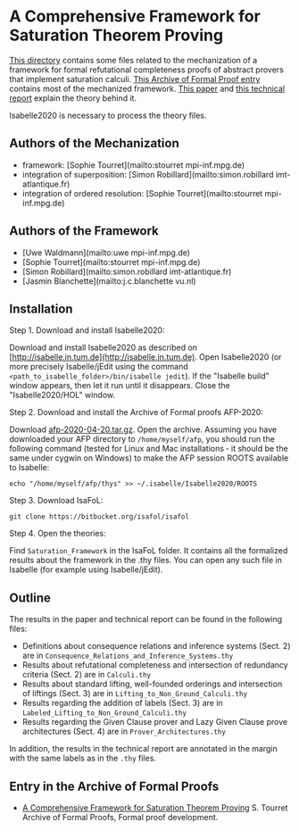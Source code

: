 # A Comprehensive Framework for Saturation Theorem Proving #

[This directory](https://bitbucket.org/isafol/isafol/src/master/Saturation_Framework/) contains some files related to the mechanization of a framework for formal refutational completeness proofs of abstract provers that implement saturation calculi.
[This Archive of Formal Proof entry](https://www.isa-afp.org/entries/Saturation_Framework.html) contains most of the mechanized framework.
[This paper](http://matryoshka.gforge.inria.fr/pubs/saturate_paper.pdf) and [this technical report](http://matryoshka.gforge.inria.fr/pubs/saturate_report.pdf) explain the theory behind it.

Isabelle2020 is necessary to process the theory files.


## Authors of the Mechanization ##

* framework: [Sophie Tourret](mailto:stourret mpi-inf.mpg.de)
* integration of superposition: [Simon Robillard](mailto:simon.robillard imt-atlantique.fr)
* integration of ordered resolution: [Sophie Tourret](mailto:stourret mpi-inf.mpg.de)


## Authors of the Framework ##

* [Uwe Waldmann](mailto:uwe mpi-inf.mpg.de)
* [Sophie Tourret](mailto:stourret mpi-inf.mpg.de)
* [Simon Robillard](mailto:simon.robillard imt-atlantique.fr)
* [Jasmin Blanchette](mailto:j.c.blanchette vu.nl)


## Installation ##

Step 1. Download and install Isabelle2020:

Download and install Isabelle2020 as described on [http://isabelle.in.tum.de](http://isabelle.in.tum.de). Open Isabelle2020 (or more precisely Isabelle/jEdit using the command `<path_to_isabelle_folder>/bin/isabelle jedit`). If the "Isabelle build" window appears, then let it run until it disappears. Close the "Isabelle2020/HOL" window.

Step 2. Download and install the Archive of Formal proofs AFP-2020:

Download [afp-2020-04-20.tar.gz](https://www.isa-afp.org/release/afp-2020-04-20.tar.gz). Open the archive. Assuming you have downloaded your AFP directory to `/home/myself/afp`, you should run the following command (tested for Linux and Mac installations ‐ it should be the same under cygwin on Windows) to make the AFP session ROOTS available to Isabelle:

    echo "/home/myself/afp/thys" >> ~/.isabelle/Isabelle2020/ROOTS

Step 3. Download IsaFoL:

    git clone https://bitbucket.org/isafol/isafol

Step 4. Open the theories:

Find `Saturation_Framework` in the IsaFoL folder. It contains all the formalized results about the framework in the .thy files. You can open any such file in Isabelle (for example using Isabelle/jEdit).


## Outline ##

The results in the paper and technical report can be found in the following files:

* Definitions about consequence relations and inference systems (Sect. 2) are in `Consequence_Relations_and_Inference_Systems.thy`
* Results about refutational completeness and intersection of redundancy criteria (Sect. 2) are in `Calculi.thy`
* Results about standard lifting, well-founded orderings and intersection of liftings (Sect. 3) are in `Lifting_to_Non_Ground_Calculi.thy`
* Results regarding the addition of labels (Sect. 3) are in `Labeled_Lifting_to_Non_Ground_Calculi.thy`
* Results regarding the Given Clause prover and Lazy Given Clause prove architectures (Sect. 4) are in `Prover_Architectures.thy`

In addition, the results in the technical report are annotated in the margin with the same labels as in the `.thy` files.


## Entry in the Archive of Formal Proofs ##

* [A Comprehensive Framework for Saturation Theorem Proving](https://www.isa-afp.org/entries/Saturation_Framework.shtml)
  S. Tourret
  Archive of Formal Proofs, Formal proof development.
